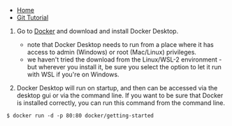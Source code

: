 - [Home](README.md)
- [Git Tutorial](git.md)

1. Go to [Docker](https://www.docker.com/get-started) and download and install Docker Desktop.

    - note that Docker Desktop needs to run from a place where it has access to admin (Windows) or root (Mac/Linux) privileges.
    - we haven't tried the download from the Linux/WSL-2 environment - but wherever you install it, be sure you select the option to let it run with WSL if you're on Windows.

2. Docker Desktop will run on startup, and then can be accessed via the desktop gui or via the command line.  If you want to be sure that Docker is installed correctly, you can run this command from the command line.

```
$ docker run -d -p 80:80 docker/getting-started

```




